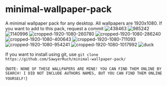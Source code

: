 # minimal-wallpaper-pack
A minimal wallpaper pack for any desktop. All wallpapers are 1920x1080. If you want to add to this pack, request a commit
![438463](https://user-images.githubusercontent.com/98992380/185238822-c8721301-b9d4-422a-97b8-c88904187f51.png)
![985242](https://user-images.githubusercontent.com/98992380/185238852-a3fd8d6a-f1f0-45f7-be52-95e520acbe62.jpg)
![1140996](https://user-images.githubusercontent.com/98992380/185238866-e6a44e23-106d-4752-9aa6-452f30a70b8b.png)
![cropped-1920-1080-260780](https://user-images.githubusercontent.com/98992380/185238879-ee40c793-dfbb-475b-9e10-7e451ae4a836.png)
![cropped-1920-1080-286240](https://user-images.githubusercontent.com/98992380/185238887-92c5c90b-705d-4586-89c3-473a53182941.jpg)
![cropped-1920-1080-400643](https://user-images.githubusercontent.com/98992380/185238900-4b5a9e2a-54dc-4250-aabf-430742088530.png)
![cropped-1920-1080-711093](https://user-images.githubusercontent.com/98992380/185238916-bcc5315f-ca94-418e-838d-fa1deb68a50b.jpg)
![cropped-1920-1080-954241](https://user-images.githubusercontent.com/98992380/185238926-d547105f-3b48-4327-bb39-6867ab92e4f5.jpg)
![cropped-1920-1080-1017992](https://user-images.githubusercontent.com/98992380/185238932-e5416c52-6f27-4fff-84bb-4d18fb92d2d1.jpg)
![duck](https://user-images.githubusercontent.com/98992380/185238937-a7e16cf5-1a41-4e30-bca5-01f91cb24809.jpg)


If you want to install using git, use `git clone https://github.com/SawyerRuch/minimal-wallpaper-pack/`


(`NOTE: NONE OF THESE WALLPAPERS ARE MINE! YOU CAN FIND THEM ONLINE BY SEARCH! I DID NOT INCLUDE AUTHORS NAMES, BUT YOU CAN FIND THEM ONLINE YOURSELF!`)
